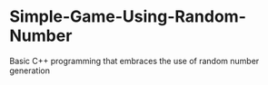 # Simple-Game-Using-Random-Number
Basic C++ programming that embraces the use of random number generation
